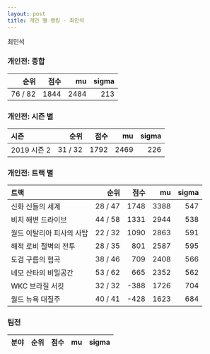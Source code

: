 ```yaml
---
layout: post
title: 개인 별 랭킹 - 최민석
---
```


최민석

### 개인전: 종합

| 순위 | 점수 | mu | sigma |
|---:|---:|---:|---:|
| 76 / 82 | 1844 | 2484 | 213 |

### 개인전: 시즌 별

| 시즌 | 순위 | 점수 | mu | sigma |
|:---|---:|---:|---:|---:|
| 2019 시즌 2 | 31 / 32 | 1792 | 2469 | 226 |

### 개인전: 트랙 별

| 트랙 | 순위 | 점수 | mu | sigma |
|:---|---:|---:|---:|---:|
| 신화 신들의 세계 | 28 / 47 | 1748 | 3388 | 547 |
| 비치 해변 드라이브 | 44 / 58 | 1331 | 2944 | 538 |
| 월드 이탈리아 피사의 사탑 | 22 / 32 | 1090 | 2863 | 591 |
| 해적 로비 절벽의 전투 | 28 / 35 | 801 | 2587 | 595 |
| 도검 구름의 협곡 | 38 / 46 | 709 | 2408 | 566 |
| 네모 산타의 비밀공간 | 53 / 62 | 665 | 2352 | 562 |
| WKC 브라질 서킷 | 32 / 32 | -388 | 1726 | 704 |
| 월드 뉴욕 대질주 | 40 / 41 | -428 | 1623 | 684 |

### 팀전

| 분야 | 순위 | 점수 | mu | sigma |
|:---|---:|---:|---:|---:|
